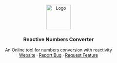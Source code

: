 <!-- PROJECT LOGO -->
<br />
<div align="center">
  <a href="https://github.com/glintonliao/king-of-bots">
    <img src="https://user-images.githubusercontent.com/37015336/197306751-03e09775-91c4-403c-ad9a-79077521f4e5.jpg" alt="Logo" width="80" height="80">
  </a>

  <h3 align="center">Reactive Numbers Converter</h3>

  <p align="center">
    An Online tool for numbers conversion with reactivity
    <br />
    <a href="https://www.titongpaolu.run/">Website</a>
    ·
    <a href="https://github.com/glintonliao/reactive-numbers-converter/issues">Report Bug</a>
    ·
    <a href="https://github.com/glintonliao/reactive-numbers-converter/issues">Request Feature</a>
  </p>
</div>
